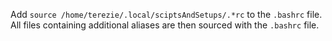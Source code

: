 Add `source /home/terezie/.local/sciptsAndSetups/.*rc` to the `.bashrc` file. All files containing additional aliases are then sourced with the `.bashrc` file.
